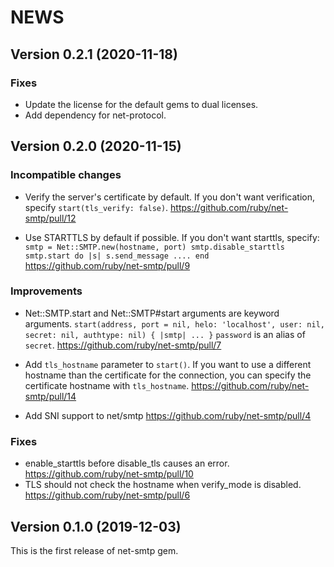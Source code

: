 # NEWS

## Version 0.2.1 (2020-11-18)

### Fixes

* Update the license for the default gems to dual licenses.
* Add dependency for net-protocol.

## Version 0.2.0 (2020-11-15)

### Incompatible changes

* Verify the server's certificate by default.
  If you don't want verification, specify `start(tls_verify: false)`.
  <https://github.com/ruby/net-smtp/pull/12>

* Use STARTTLS by default if possible.
  If you don't want starttls, specify:
      ```
      smtp = Net::SMTP.new(hostname, port)
      smtp.disable_starttls
      smtp.start do |s|
        s.send_message ....
      end
      ```
  <https://github.com/ruby/net-smtp/pull/9>

### Improvements

* Net::SMTP.start and Net::SMTP#start arguments are keyword arguments.
      ```
      start(address, port = nil, helo: 'localhost', user: nil, secret: nil, authtype: nil) { |smtp| ... }
      ```
  `password` is an alias of `secret`.
  <https://github.com/ruby/net-smtp/pull/7>

* Add `tls_hostname` parameter to `start()`.
  If you want to use a different hostname than the certificate for the connection, you can specify the certificate hostname with `tls_hostname`.
  <https://github.com/ruby/net-smtp/pull/14>

* Add SNI support to net/smtp <https://github.com/ruby/net-smtp/pull/4>

### Fixes

* enable_starttls before disable_tls causes an error. <https://github.com/ruby/net-smtp/pull/10>
* TLS should not check the hostname when verify_mode is disabled. <https://github.com/ruby/net-smtp/pull/6>

## Version 0.1.0 (2019-12-03)

This is the first release of net-smtp gem.
